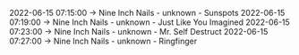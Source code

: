 2022-06-15 07:15:00 -> Nine Inch Nails - unknown - Sunspots
2022-06-15 07:19:00 -> Nine Inch Nails - unknown - Just Like You Imagined
2022-06-15 07:23:00 -> Nine Inch Nails - unknown - Mr. Self Destruct
2022-06-15 07:27:00 -> Nine Inch Nails - unknown - Ringfinger
